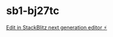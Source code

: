 # sb1-bj27tc

[Edit in StackBlitz next generation editor ⚡️](https://stackblitz.com/~/github.com/chadita/sb1-bj27tc)